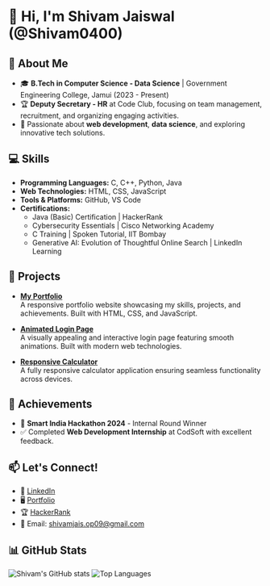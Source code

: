 # 👋 Hi, I'm Shivam Jaiswal (@Shivam0400)

## 🌟 About Me
- 🎓 **B.Tech in Computer Science - Data Science** | Government Engineering College, Jamui (2023 - Present)
- 🏆 **Deputy Secretary - HR** at Code Club, focusing on team management, recruitment, and organizing engaging activities.
- 🌱 Passionate about **web development**, **data science**, and exploring innovative tech solutions.

## 💻 Skills
- **Programming Languages:** C, C++, Python, Java
- **Web Technologies:** HTML, CSS, JavaScript
- **Tools & Platforms:** GitHub, VS Code
- **Certifications:**
  - Java (Basic) Certification | HackerRank
  - Cybersecurity Essentials | Cisco Networking Academy
  - C Training | Spoken Tutorial, IIT Bombay
  - Generative AI: Evolution of Thoughtful Online Search | LinkedIn Learning

## 🚀 Projects
- [**My Portfolio**](https://github.com/Shivam0400/My_Portfolio)  
  A responsive portfolio website showcasing my skills, projects, and achievements. Built with HTML, CSS, and JavaScript.
  
- [**Animated Login Page**](https://github.com/Shivam0400/animated_login_page)  
  A visually appealing and interactive login page featuring smooth animations. Built with modern web technologies.
  
- [**Responsive Calculator**](https://github.com/Shivam0400/Responsive-Calculator)  
  A fully responsive calculator application ensuring seamless functionality across devices.

## 🌟 Achievements
- 🏅 **Smart India Hackathon 2024** - Internal Round Winner
- ✅ Completed **Web Development Internship** at CodSoft with excellent feedback.

## 📫 Let's Connect!
- 💼 [LinkedIn](https://www.linkedin.com/in/shivam-jaiswal04/)
- 🖥️ [Portfolio](https://my-portfolioshivam.vercel.app/)
- 🏆 [HackerRank](https://www.hackerrank.com/profile/shivamjais_op09)
- 📧 Email: [shivamjais.op09@gmail.com](mailto:shivamjais.op09@gmail.com)

## 📊 GitHub Stats
![Shivam's GitHub stats](https://github-readme-stats.vercel.app/api?username=Shivam0400&show_icons=true&theme=radical)
![Top Languages](https://github-readme-stats.vercel.app/api/top-langs/?username=Shivam0400&layout=compact&theme=radical)

